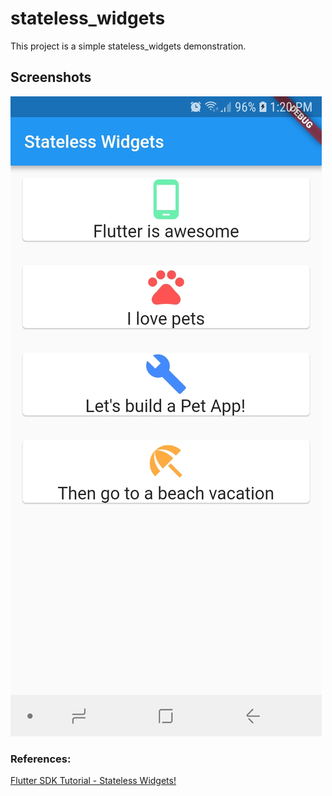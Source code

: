 # stateless_widgets

This project is a simple stateless_widgets demonstration.

## Screenshots

![Screenshot](../../screenshots/001.jpg)

### References:

[Flutter SDK Tutorial - Stateless Widgets!](https://www.youtube.com/watch?v=6f1rTeDm9oE&index=2&list=PLxU9Ryxq6p58PsNmJL70J4_7UzfSqf35n)